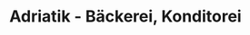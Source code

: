 ---
title: "Adriatik - Bäckerei, Konditorei"
url: /muenchen/adriatik-baeckerei-konditorei/
shop: Bäckerei
---